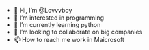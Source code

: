 - 👋 Hi, I’m @Lovvvboy
- 👀 I’m interested in programming
- 🌱 I’m currently learning python
- 💞️ I’m looking to collaborate on big companies
- 📫 How to reach me work in Maicrosoft

<!---
Lovvvboy/Lovvvboy is a ✨ special ✨ repository because its `README.md` (this file) appears on your GitHub profile.
You can click the Preview link to take a look at your changes.
--->
